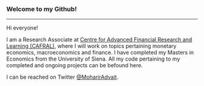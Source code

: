 ### Welcome to my Github!

---

Hi everyone! 

I am a Research Associate at [Centre for Advanced Financial Research and Learning (CAFRAL)](https://www.cafral.org.in/), where I will work on topics pertaining monetary economics, macroeconomics and finance. I have completed my Masters in Economics from the University of Siena. All my code pertaining to my completed and ongoing projects can be befound here. 

I can be reached on Twitter [@MoharirAdvait](https://twitter.com/MoharirAdvait).

